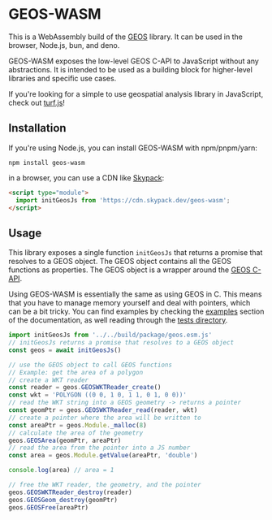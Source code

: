 # GEOS-WASM

This is a WebAssembly build of the [GEOS](https://libgeos.org/) library. It can be used in the browser, Node.js, bun, and deno.

GEOS-WASM exposes the low-level GEOS C-API to JavaScript without any abstractions. It is intended to be used as a building block for higher-level libraries and specific use cases.

If you're looking for a simple to use geospatial analysis library in JavaScript, check out [turf.js](https://turfjs.org/)!

## Installation

If you're using Node.js, you can install GEOS-WASM with npm/pnpm/yarn:

```
npm install geos-wasm
```

in a browser, you can use a CDN like [Skypack](https://www.skypack.dev/view/geos-wasm):

```html
<script type="module">
  import initGeosJs from 'https://cdn.skypack.dev/geos-wasm';
</script>
```

## Usage

This library exposes a single function `initGeosJs` that returns a promise that resolves to a GEOS object. The GEOS object contains all the GEOS functions as properties. The GEOS object is a wrapper around the [GEOS C-API](https://libgeos.org/doxygen/geos__c_8h.html).

Using GEOS-WASM is essentially the same as using GEOS in C. This means that you have to manage memory yourself and deal with pointers, which can be a bit tricky. You can find examples by checking the [examples](/examples) section of the documentation, as well reading through the [tests directory](https://github.com/chrispahm/geos-wasm/test/tests).

```js
import initGeosJs from '../../build/package/geos.esm.js'
// initGeosJs returns a promise that resolves to a GEOS object
const geos = await initGeosJs()

// use the GEOS object to call GEOS functions
// Example: get the area of a polygon
// create a WKT reader
const reader = geos.GEOSWKTReader_create()
const wkt = 'POLYGON ((0 0, 1 0, 1 1, 0 1, 0 0))'
// read the WKT string into a GEOS geometry -> returns a pointer
const geomPtr = geos.GEOSWKTReader_read(reader, wkt)
// create a pointer where the area will be written to
const areaPtr = geos.Module._malloc(8)
// calculate the area of the geometry
geos.GEOSArea(geomPtr, areaPtr)
// read the area from the pointer into a JS number
const area = geos.Module.getValue(areaPtr, 'double')

console.log(area) // area = 1

// free the WKT reader, the geometry, and the pointer
geos.GEOSWKTReader_destroy(reader)
geos.GEOSGeom_destroy(geomPtr)
geos.GEOSFree(areaPtr)
```
